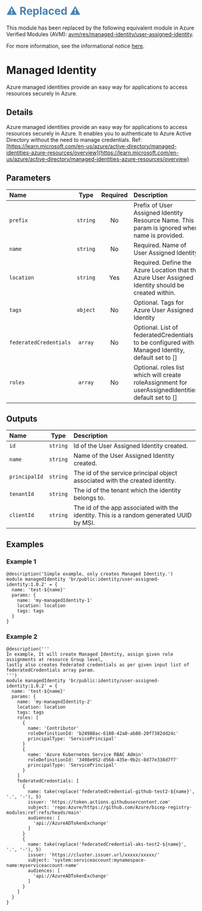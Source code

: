 <h1 style="color: steelblue;">⚠️ Replaced ⚠️</h1>

This module has been replaced by the following equivalent module in Azure Verified Modules (AVM): [avm/res/managed-identity/user-assigned-identity](https://github.com/Azure/bicep-registry-modules/tree/main/avm/res/managed-identity/user-assigned-identity).

For more information, see the informational notice [here](https://github.com/Azure/bicep-registry-modules?tab=readme-ov-file#%EF%B8%8F-new-standard-for-bicep-modules---avm-%EF%B8%8F).

# Managed Identity

Azure managed identities provide an easy way for applications to access resources securely in Azure.

## Details

Azure managed identities provide an easy way for applications to access resources securely in Azure. It enables you to authenticate to Azure Active Directory without the need to manage credentials.
Ref: [https://learn.microsoft.com/en-us/azure/active-directory/managed-identities-azure-resources/overview](https://learn.microsoft.com/en-us/azure/active-directory/managed-identities-azure-resources/overview)

## Parameters

| Name                   | Type     | Required | Description                                                                                         |
| :--------------------- | :------: | :------: | :-------------------------------------------------------------------------------------------------- |
| `prefix`               | `string` | No       | Prefix of User Assigned Identity Resource Name. This param is ignored when name is provided.        |
| `name`                 | `string` | No       | Required. Name of User Assigned Identity.                                                           |
| `location`             | `string` | Yes      | Required. Define the Azure Location that the Azure User Assigned Identity should be created within. |
| `tags`                 | `object` | No       | Optional. Tags for Azure User Assigned Identity                                                     |
| `federatedCredentials` | `array`  | No       | Optional. List of federatedCredentials to be configured with Managed Identity, default set to []    |
| `roles`                | `array`  | No       | Optional. roles list which will create roleAssignment for userAssignedIdentities, default set to [] |

## Outputs

| Name          | Type     | Description                                                                             |
| :------------ | :------: | :-------------------------------------------------------------------------------------- |
| `id`          | `string` | Id of the User Assigned Identity created.                                               |
| `name`        | `string` | Name of the User Assigned Identity created.                                             |
| `principalId` | `string` | The id of the service principal object associated with the created identity.            |
| `tenantId`    | `string` | The id of the tenant which the identity belongs to.                                     |
| `clientId`    | `string` | The id of the app associated with the identity. This is a random generated UUID by MSI. |

## Examples

### Example 1

```bicep
@description('Simple example, only creates Managed Identity.')
module managedIdentity 'br/public:identity/user-assigned-identity:1.0.2' = {
  name: 'test-${name}'
  params: {
    name: 'my-managedIdentity-1'
    location: location
    tags: tags
  }
}
```

### Example 2

```bicep
@description('''
In example, It will create Managed Identity, assign given role assignments at resource Group level,
lastly also creates Federated credentials as per given input list of federatedCredentials array param.
''')
module managedIdentity 'br/public:identity/user-assigned-identity:1.0.2' = {
  name: 'test-${name}'
  params: {
    name: 'my-managedIdentity-2'
    location: location
    tags: tags
    roles: [
      {
        name: 'Contributor'
        roleDefinitionId: 'b24988ac-6180-42a0-ab88-20f7382dd24c'
        principalType: 'ServicePrincipal'
      }
      {
        name: 'Azure Kubernetes Service RBAC Admin'
        roleDefinitionId: '3498e952-d568-435e-9b2c-8d77e338d7f7'
        principalType: 'ServicePrincipal'
      }
    ]
    federatedCredentials: [
      {
        name: take(replace('federatedCredential-github-test2-${name}', '.', '-'), 5)
        issuer: 'https://token.actions.githubusercontent.com'
        subject: 'repo:Azure/https://github.com/Azure/bicep-registry-modules:ref:refs/heads/main'
        audiences: [
          'api://AzureADTokenExchange'
        ]
      }
      {
        name: take(replace('federatedCredential-aks-test2-${name}', '.', '-'), 5)
        issuer: 'https://cluster.issuer.url/xxxxx/xxxxx/'
        subject: 'system:serviceaccount:mynamespace-name:myserviceaccount-name'
        audiences: [
          'api://AzureADTokenExchange'
        ]
      }
    ]
  }
}
```
